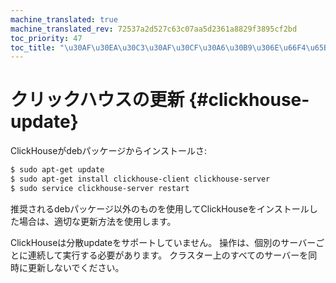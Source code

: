 ```yaml
---
machine_translated: true
machine_translated_rev: 72537a2d527c63c07aa5d2361a8829f3895cf2bd
toc_priority: 47
toc_title: "\u30AF\u30EA\u30C3\u30AF\u30CF\u30A6\u30B9\u306E\u66F4\u65B0"
---
```


# クリックハウスの更新 {#clickhouse-update}

ClickHouseがdebパッケージからインストールさ:

``` bash
$ sudo apt-get update
$ sudo apt-get install clickhouse-client clickhouse-server
$ sudo service clickhouse-server restart
```

推奨されるdebパッケージ以外のものを使用してClickHouseをインストールした場合は、適切な更新方法を使用します。

ClickHouseは分散updateをサポートしていません。 操作は、個別のサーバーごとに連続して実行する必要があります。 クラスター上のすべてのサーバーを同時に更新しないでください。
